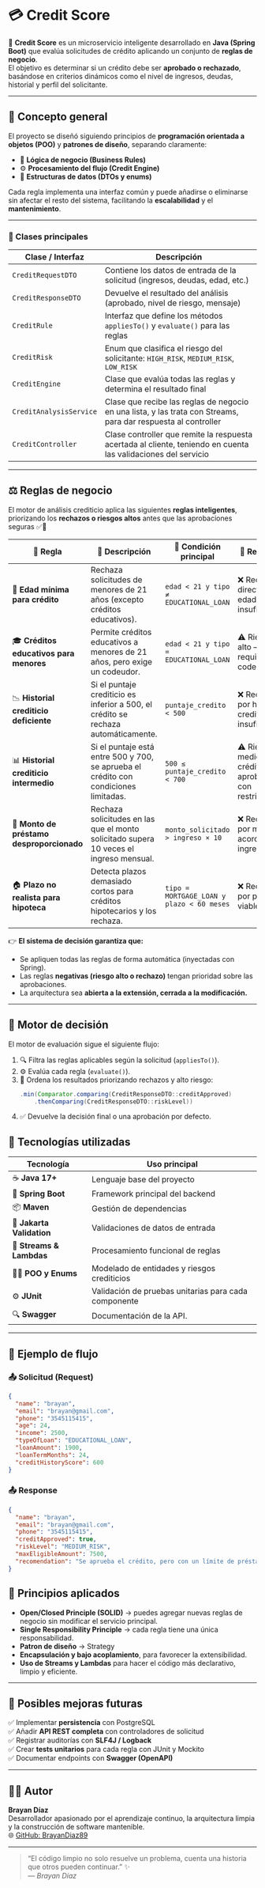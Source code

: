 # 💳 Credit Score

🚀 **Credit Score** es un microservicio inteligente desarrollado en **Java (Spring Boot)** que evalúa solicitudes de crédito aplicando un conjunto de **reglas de negocio**.  
El objetivo es determinar si un crédito debe ser **aprobado o rechazado**, basándose en criterios dinámicos como el nivel de ingresos, deudas, historial y perfil del solicitante.

---

## 🧠 Concepto general

El proyecto se diseñó siguiendo principios de **programación orientada a objetos (POO)** y **patrones de diseño**, separando claramente:

- 🧩 **Lógica de negocio (Business Rules)**  
- ⚙️ **Procesamiento del flujo (Credit Engine)**  
- 🧾 **Estructuras de datos (DTOs y enums)**  

Cada regla implementa una interfaz común y puede añadirse o eliminarse sin afectar el resto del sistema, facilitando la **escalabilidad** y el **mantenimiento**.

---


### 📘 Clases principales

| Clase / Interfaz | Descripción |
|------------------|-------------|
| `CreditRequestDTO` | Contiene los datos de entrada de la solicitud (ingresos, deudas, edad, etc.) |
| `CreditResponseDTO` | Devuelve el resultado del análisis (aprobado, nivel de riesgo, mensaje) |
| `CreditRule` | Interfaz que define los métodos `appliesTo()` y `evaluate()` para las reglas |
| `CreditRisk` | Enum que clasifica el riesgo del solicitante: `HIGH_RISK`, `MEDIUM_RISK`, `LOW_RISK` |
| `CreditEngine` | Clase que evalúa todas las reglas y determina el resultado final |
| `CreditAnalysisService` | Clase que recibe las reglas de negocio en una lista, y las trata con Streams, para dar respuesta al controller |
| `CreditController` | Clase controller que remite la respuesta acertada al cliente, teniendo en cuenta las validaciones del servicio |

---

## ⚖️ Reglas de negocio

El motor de análisis crediticio aplica las siguientes **reglas inteligentes**, priorizando los **rechazos o riesgos altos** antes que las aprobaciones seguras ✅🚫  

| 🧩 Regla | 🧠 Descripción | 🎯 Condición principal | 🧾 Resultado |
|-----------|----------------|------------------------|--------------|
| 🧓 **Edad mínima para crédito** | Rechaza solicitudes de menores de 21 años (excepto créditos educativos). | `edad < 21 y tipo ≠ EDUCATIONAL_LOAN` | ❌ Rechazo directo por edad insuficiente. |
| 🎓 **Créditos educativos para menores** | Permite créditos educativos a menores de 21 años, pero exige un codeudor. | `edad < 21 y tipo = EDUCATIONAL_LOAN` | ⚠️ Riesgo alto — requiere codeudor. |
| 📉 **Historial crediticio deficiente** | Si el puntaje crediticio es inferior a 500, el crédito se rechaza automáticamente. | `puntaje_credito < 500` | ❌ Rechazo por historial crediticio insuficiente. |
| 📊 **Historial crediticio intermedio** | Si el puntaje está entre 500 y 700, se aprueba el crédito con condiciones limitadas. | `500 ≤ puntaje_credito < 700` | ⚠️ Riesgo medio — crédito aprobado con restricciones. |
| 💸 **Monto de préstamo desproporcionado** | Rechaza solicitudes en las que el monto solicitado supera 10 veces el ingreso mensual. | `monto_solicitado > ingreso × 10` | ❌ Rechazo por monto no acorde al ingreso. |
| 🏠 **Plazo no realista para hipoteca** | Detecta plazos demasiado cortos para créditos hipotecarios y los rechaza. | `tipo = MORTGAGE_LOAN y plazo < 60 meses` | ❌ Rechazo por plazo no viable. |

👉 **El sistema de decisión garantiza que:**  
- Se apliquen todas las reglas de forma automática (inyectadas con Spring).  
- Las reglas **negativas (riesgo alto o rechazo)** tengan prioridad sobre las aprobaciones.  
- La arquitectura sea **abierta a la extensión, cerrada a la modificación.**

---

## 🧮 Motor de decisión

El motor de evaluación sigue el siguiente flujo:

1. 🔍 Filtra las reglas aplicables según la solicitud (`appliesTo()`).
2. ⚙️ Evalúa cada regla (`evaluate()`).
3. 🧩 Ordena los resultados priorizando rechazos y alto riesgo:
   ```java
   .min(Comparator.comparing(CreditResponseDTO::creditApproved)
       .thenComparing(CreditResponseDTO::riskLevel))
4. ✅​ Devuelve la decisión final o una aprobación por defecto.
   
## 🧰 Tecnologías utilizadas

| Tecnología | Uso principal |
|-------------|----------------|
| ☕ **Java 17+** | Lenguaje base del proyecto |
| 🌱 **Spring Boot** | Framework principal del backend |
| 📦 **Maven** | Gestión de dependencias |
| 🧩 **Jakarta Validation** | Validaciones de datos de entrada |
| 🧮 **Streams & Lambdas** | Procesamiento funcional de reglas |
| 🧑‍💻 **POO y Enums** | Modelado de entidades y riesgos crediticios |
| ⚙️ **JUnit** | Validación de pruebas unitarias para cada componente |
| 🔍 **Swagger** | Documentación de la API. |

---

## 🧠 Ejemplo de flujo

### 📤 **Solicitud (Request)**

```json
{
  "name": "brayan",
  "email": "brayan@gmail.com",
  "phone": "3545115415",
  "age": 24,
  "income": 2500,
  "typeOfLoan": "EDUCATIONAL_LOAN",
  "loanAmount": 1900,
  "loanTermMonths": 24,
  "creditHistoryScore": 600
}

```

### 📤 **Response**

```json
{
  "name": "brayan",
  "email": "brayan@gmail.com",
  "phone": "3545115415",
  "creditApproved": true,
  "riskLevel": "MEDIUM_RISK",
  "maxEligibleAmount": 7500,
  "recomendation": "Se aprueba el crédito, pero con un límite de préstamo reducido."
}

```

## 🧩 Principios aplicados

- **Open/Closed Principle (SOLID)** → puedes agregar nuevas reglas de negocio sin modificar el servicio principal.  
- **Single Responsibility Principle** → cada regla tiene una única responsabilidad.
- **Patron de diseño** → Strategy
- **Encapsulación y bajo acoplamiento**, para favorecer la extensibilidad.  
- **Uso de Streams y Lambdas** para hacer el código más declarativo, limpio y eficiente.

---

## 🌟 Posibles mejoras futuras

✅ Implementar **persistencia** con PostgreSQL  
✅ Añadir **API REST completa** con controladores de solicitud  
✅ Registrar auditorías con **SLF4J / Logback**  
✅ Crear **tests unitarios** para cada regla con JUnit y Mockito  
✅ Documentar endpoints con **Swagger (OpenAPI)**  

---

## 👨‍💻 Autor

**Brayan Díaz**  
Desarrollador apasionado por el aprendizaje continuo, la arquitectura limpia y la construcción de software mantenible.  
🌐 [GitHub: BrayanDiaz89](https://github.com/BrayanDiaz89)

---

> “El código limpio no solo resuelve un problema, cuenta una historia que otros pueden continuar.” ✨  
> — *Brayan Díaz*



